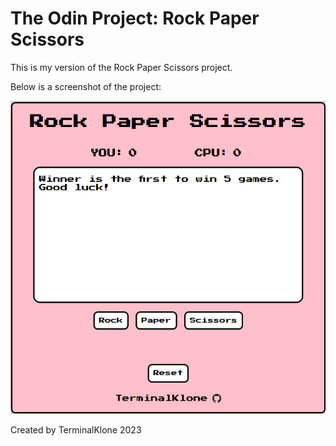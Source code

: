 # The Odin Project: Rock Paper Scissors
This is my version of the Rock Paper Scissors project.

Below is a screenshot of the project:

![Alt text](img/screenshot-1.png?raw=true "Screenshot #1")

Created by TerminalKlone 2023
